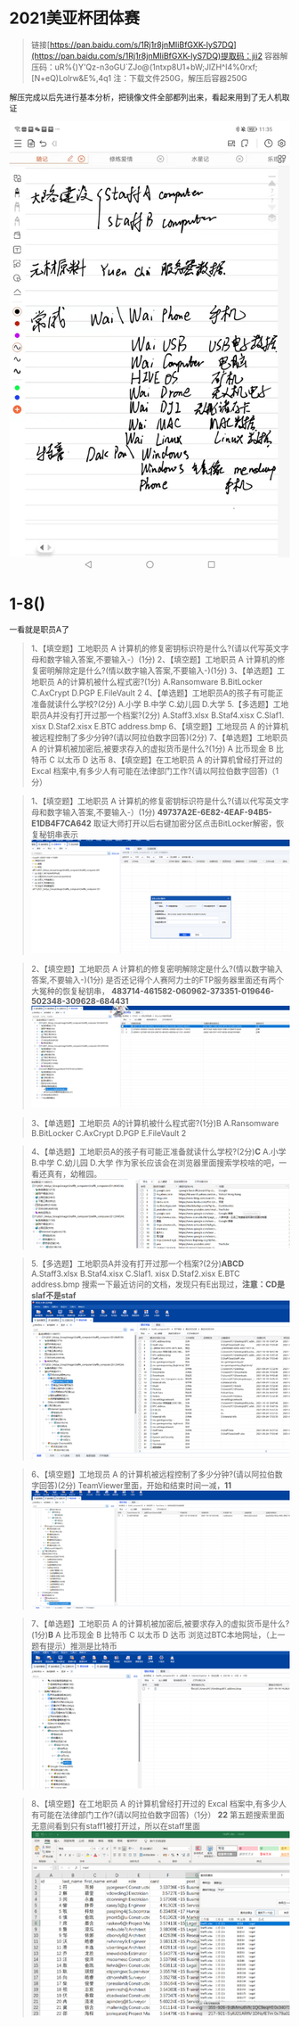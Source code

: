 

# 2021美亚杯团体赛

>
>链接[https://pan.baidu.com/s/1Rj1r8jnMIiBfGXK-lyS7DQ](https://pan.baidu.com/s/1Rj1r8jnMIiBfGXK-lyS7DQ)提取码：jii2
>容器解压码：uR%{)Y'Qz-n3oGU`ZJo@(1ntxp8U1+bW;JlZH^I4%0rxf;[N+eQ)Lolrw&E%,4q1
>注：下载文件250G，解压后容器250G

解压完成以后先进行基本分析，把镜像文件全部都列出来，看起来用到了无人机取证

![输入图片说明](/imgs/2022-11-08/Dcr0aZHSUxCjLvsq.jpeg)


# 1-8()
一看就是职员A了
>1、【填空题】工地职员 A 计算机的修复密钥标识符是什么?(请以代写英文字母和数字输入答案,不要输入-）(1分)
>2、【填空题】工地职员 A 计算机的修复密明解除定是什么?(情以数字输入答案,不要输入-)(1分)
>3、【单选题】工地职员 A的计算机被什么程式密?(1分)
A.Ransomware
B.BitLocker
C.AxCrypt
D.PGP
E.FileVault 2
4、【单选题】工地职员A的孩子有可能正准备就读什么学校?(2分)
A.小学
B.中学
C.幼儿园
D.大学
5.【多选题】工地职员A并没有打开过那一个档案?(2分)
A.Staff3.xlsx
B.Staf4.xisx
C.Slaf1. xisx
D.Staf2.xisx
E.BTC address.bmp
6、【填空题】工地现员 A 的计算机被远程控制了多少分钟?(请以阿拉伯数字回答)(2分)
7、【单选题】工地职员 A 的计算机被加密后,被要求存入的虚拟货币是什么?(1分)
 A 比币现金
 B 比特币
 C 以太币
 D 达币
8、【填空题】在工地职员 A 的计算机曾经打开过的 Excal 档案中,有多少人有可能在法律部门工作?(请以阿拉伯数字回答)（1分）


>1、【填空题】工地职员 A 计算机的修复密钥标识符是什么?(请以代写英文字母和数字输入答案,不要输入-）(1分)
>**49737A2E-6E82-4EAF-94B5-E1DB4F7CA642**
>取证大师打开以后右键加密分区点击BitLocker解密，恢复秘钥串表示
>![输入图片说明](/imgs/2022-11-08/Ipisr2U2XKGXjE56.png)


>2、【填空题】工地职员 A 计算机的修复密明解除定是什么?(情以数字输入答案,不要输入-)(1分)
>是否还记得个人赛阿力士的FTP服务器里面还有两个大冤种的恢复秘钥串，
>**483714-461582-060962-373351-019646-502348-309628-684431**![输入图片说明](/imgs/2022-11-08/djXhTBjxQTIYCKKw.png)

>3、【单选题】工地职员 A的计算机被什么程式密?(1分)B
A.Ransomware
B.BitLocker
C.AxCrypt
D.PGP
E.FileVault 2


>4、【单选题】工地职员A的孩子有可能正准备就读什么学校?(2分)**C**
A.小学
B.中学
C.幼儿园
D.大学
>作为家长应该会在浏览器里面搜索学校啥的吧，一看还真有，幼稚园。
>![输入图片说明](/imgs/2022-11-08/EBrmNmQ8oV9So5Bn.png)

>5.【多选题】工地职员A并没有打开过那一个档案?(2分)**ABCD**
A.Staff3.xlsx
B.Staf4.xisx
C.Slaf1. xisx
D.Staf2.xisx
E.BTC address.bmp
>搜索一下最近访问的文档，发现只有E出现过，**注意：CD是slaf不是staf**
>![输入图片说明](/imgs/2022-11-08/CUeWuby4ORiKHyqs.png)

>6、【填空题】工地现员 A 的计算机被远程控制了多少分钟?(请以阿拉伯数字回答)(2分)
>TeamViewer里面，开始和结束时间一减，**11**
>![输入图片说明](/imgs/2022-11-08/vhZJxj9hfo0zONgf.png)

>7、【单选题】工地职员 A 的计算机被加密后,被要求存入的虚拟货币是什么?(1分)**B**
 A 比币现金
 B 比特币
 C 以太币
 D 达币
 >浏览过BTC本地网址，（上一题有提示）推测是比特币
 >![输入图片说明](/imgs/2022-11-08/XOG45Jtj0hZMhheN.png)


>8、【填空题】在工地职员 A 的计算机曾经打开过的 Excal 档案中,有多少人有可能在法律部门工作?(请以阿拉伯数字回答)（1分）
>**22**
>第五题搜索里面无意间看到只有staff1被打开过，所以在staff里面
>![输入图片说明](/imgs/2022-11-08/65eRIVqWyGTTAMdH.png)
<!--stackedit_data:
eyJoaXN0b3J5IjpbLTIwMTIzNDAwNzcsLTExOTA5ODkxOCwxOD
I1NDI3MjUsLTYwNDMyMzQ0NSwxNjU2MDEwNjk3LDEwODQ2MTAz
ODldfQ==
-->
